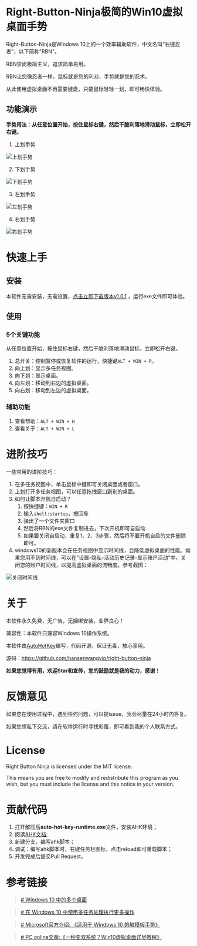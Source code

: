 # Right-Button-Ninja极简的Win10虚拟桌面手势

Right-Button-Ninja是Windows 10上的一个效率辅助软件，中文名叫“右键忍者”，以下简称"RBN"。

RBN崇尚极简主义，追求简单易用。

RBN让您像忍者一样，鼠标就是您的利刃，手势就是您的忍术。

从此使用虚拟桌面不再需要键盘，只要鼠标轻轻一划，即可畅快体验。

## 功能演示

**手势用法：从任意位置开始，按住鼠标右键，然后干脆利落地滑动鼠标，立即松开右键。**

1. 上划手势

![上划手势](./imgs/slide-up.gif)

2. 下划手势

![下划手势](./imgs/slide-down.gif)

3. 左划手势

![左划手势](./imgs/slide-left.gif)

4. 右划手势

![右划手势](./imgs/slide-right.gif)



# 快速上手

## 安装

本软件无需安装，无需设置，[点击立即下载版本v1.0.1](https://github.com/hansenwangvip/right-button-ninja/releases/download/v1.0.1/RBN.right-button-ninja@1.0.1.zip)
，运行exe文件即可体验。


## 使用

### 5个关键功能

从任意位置开始，按住鼠标右键，然后干脆利落地滑动鼠标，立即松开右键。

1. 总开关：控制暂停或恢复软件的运行，快捷键`ALT + WIN + P`。
2. 向上划：显示多任务视图。
3. 向下划：显示桌面。
4. 向左划：移动到右边的虚拟桌面。
5. 向右划：移动到左边的虚拟桌面。

### 辅助功能

1. 查看帮助：`ALT + WIN + H`
2. 查看关于：`ALT + WIN + L`


# 进阶技巧

一些常用的进阶技巧：

1. 在多任务视图中，单击鼠标中键即可关闭桌面或者窗口。
2. 上划打开多任务视图，可以任意拖拽窗口到别的桌面。
3. 如何让脚本开机自启动？
	1. 按快捷键：`WIN + R`
	2. 输入`shell:startup`，按回车
	3. 弹出了一个文件夹窗口
	4. 然后将RBN的exe文件复制进去，下次开机即可自启动
	5. 如果要关闭自启动，重复1、2、3步骤，然后将不要开机自启的文件删除即可。
4. windows10的新版本会在任务视图中显示时间线，会降低虚拟桌面的性能。如果您用不到时间线，可以在"设置-隐私-活动历史记录-显示账户活动"中，关闭您的账户时间线，以提高虚拟桌面的流畅度。参考截图：

![关闭时间线](./imgs/turn-off-timeline.png)

# 关于

本软件永久免费，无广告，无捆绑安装，业界良心！

兼容性：本软件只兼容Windows 10操作系统。

本软件由[AutoHotKey](http://ahkcn.sourceforge.net/docs/Tutorial.htm)编写，代码开源，保证无毒，放心享用。

源码：<https://github.com/hansenwangvip/right-button-ninja>

**如果您觉得有用，欢迎Star和宣传，您的鼓励就是我的动力，感谢！**

# 反馈意见

如果您在使用过程中，遇到任何问题，可以提issue，我会尽量在24小时内答复。

如果您想私下交流，请在软件运行时寻找彩蛋，即可看到我的个人联系方式。

# License
Right Button Ninja is licensed under the MIT license.

This means you are free to modify and redistribute this program as you wish, but you must include the license and this notice in your version.

# 贡献代码

1. 打开解压后**auto-hot-key-runtime.exe**文件，安装AHK环境；
2. 阅读[AHK文档](http://ahkcn.sourceforge.net/docs/Tutorial.htm);
3. 新建分支，编写ahk脚本；
4. 调试：编写ahk脚本时，右键任务栏图标，点击reload即可重载脚本；
5. 开发完成后提交Pull Request。


# 参考链接

> [# Windows 10 中的多个桌面](https://support.microsoft.com/zh-cn/help/4028538/windows-10-multiple-desktops)

> [# 在 Windows 10 中使用多任务处理执行更多操作](https://support.microsoft.com/zh-cn/help/4026282/windows-10-get-more-done-with-multitasking)

> [# Microsoft官方介绍: 《适用于 Windows 10 的触摸板手势》](https://support.microsoft.com/zh-cn/help/4027871/windows-10-touchpad-gestures)


> [# PC online文章:《一秒变双系统？Win10虚拟桌面详尽教程》](https://www.pconline.com.cn/win8/560/5608916_all.html)
